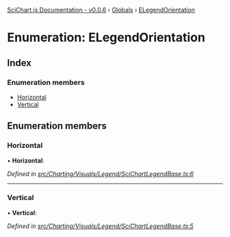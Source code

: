 [SciChart.js Documentation - v0.0.6](../README.md) › [Globals](../globals.md) › [ELegendOrientation](elegendorientation.md)

# Enumeration: ELegendOrientation

## Index

### Enumeration members

* [Horizontal](elegendorientation.md#horizontal)
* [Vertical](elegendorientation.md#vertical)

## Enumeration members

###  Horizontal

• **Horizontal**:

*Defined in [src/Charting/Visuals/Legend/SciChartLegendBase.ts:6](https://github.com/ABTSoftware/SciChart.Dev/blob/46671d21ce/Web/src/SciChart/src/Charting/Visuals/Legend/SciChartLegendBase.ts#L6)*

___

###  Vertical

• **Vertical**:

*Defined in [src/Charting/Visuals/Legend/SciChartLegendBase.ts:5](https://github.com/ABTSoftware/SciChart.Dev/blob/46671d21ce/Web/src/SciChart/src/Charting/Visuals/Legend/SciChartLegendBase.ts#L5)*
